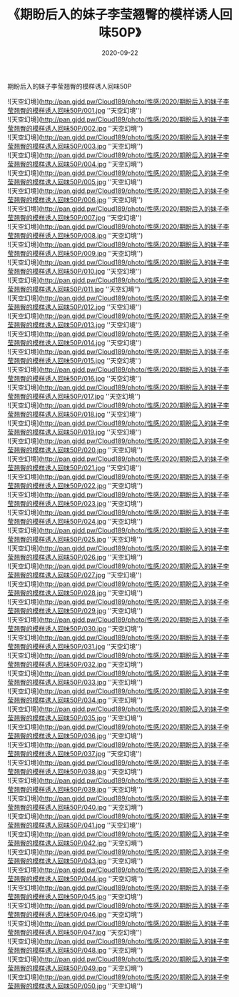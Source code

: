 ﻿---
layout: post
title:  《期盼后入的妹子李莹翘臀的模样诱人回味50P》
date:   2020-09-22
img: http://pan.gjdd.pw/Cloud189/photo/性感/2020/期盼后入的妹子李莹翘臀的模样诱人回味50P/000.jpg
categories: [美女, 性感, 泳衣]
---

期盼后入的妹子李莹翘臀的模样诱人回味50P



![天空幻境](http://pan.gjdd.pw/Cloud189/photo/性感/2020/期盼后入的妹子李莹翘臀的模样诱人回味50P/001.jpg ''天空幻境'') <br>
![天空幻境](http://pan.gjdd.pw/Cloud189/photo/性感/2020/期盼后入的妹子李莹翘臀的模样诱人回味50P/002.jpg ''天空幻境'') <br>
![天空幻境](http://pan.gjdd.pw/Cloud189/photo/性感/2020/期盼后入的妹子李莹翘臀的模样诱人回味50P/003.jpg ''天空幻境'') <br>
![天空幻境](http://pan.gjdd.pw/Cloud189/photo/性感/2020/期盼后入的妹子李莹翘臀的模样诱人回味50P/004.jpg ''天空幻境'') <br>
![天空幻境](http://pan.gjdd.pw/Cloud189/photo/性感/2020/期盼后入的妹子李莹翘臀的模样诱人回味50P/005.jpg ''天空幻境'') <br>
![天空幻境](http://pan.gjdd.pw/Cloud189/photo/性感/2020/期盼后入的妹子李莹翘臀的模样诱人回味50P/006.jpg ''天空幻境'') <br>
![天空幻境](http://pan.gjdd.pw/Cloud189/photo/性感/2020/期盼后入的妹子李莹翘臀的模样诱人回味50P/007.jpg ''天空幻境'') <br>
![天空幻境](http://pan.gjdd.pw/Cloud189/photo/性感/2020/期盼后入的妹子李莹翘臀的模样诱人回味50P/008.jpg ''天空幻境'') <br>
![天空幻境](http://pan.gjdd.pw/Cloud189/photo/性感/2020/期盼后入的妹子李莹翘臀的模样诱人回味50P/009.jpg ''天空幻境'') <br>
![天空幻境](http://pan.gjdd.pw/Cloud189/photo/性感/2020/期盼后入的妹子李莹翘臀的模样诱人回味50P/010.jpg ''天空幻境'') <br>
![天空幻境](http://pan.gjdd.pw/Cloud189/photo/性感/2020/期盼后入的妹子李莹翘臀的模样诱人回味50P/011.jpg ''天空幻境'') <br>
![天空幻境](http://pan.gjdd.pw/Cloud189/photo/性感/2020/期盼后入的妹子李莹翘臀的模样诱人回味50P/012.jpg ''天空幻境'') <br>
![天空幻境](http://pan.gjdd.pw/Cloud189/photo/性感/2020/期盼后入的妹子李莹翘臀的模样诱人回味50P/013.jpg ''天空幻境'') <br>
![天空幻境](http://pan.gjdd.pw/Cloud189/photo/性感/2020/期盼后入的妹子李莹翘臀的模样诱人回味50P/014.jpg ''天空幻境'') <br>
![天空幻境](http://pan.gjdd.pw/Cloud189/photo/性感/2020/期盼后入的妹子李莹翘臀的模样诱人回味50P/015.jpg ''天空幻境'') <br>
![天空幻境](http://pan.gjdd.pw/Cloud189/photo/性感/2020/期盼后入的妹子李莹翘臀的模样诱人回味50P/016.jpg ''天空幻境'') <br>
![天空幻境](http://pan.gjdd.pw/Cloud189/photo/性感/2020/期盼后入的妹子李莹翘臀的模样诱人回味50P/017.jpg ''天空幻境'') <br>
![天空幻境](http://pan.gjdd.pw/Cloud189/photo/性感/2020/期盼后入的妹子李莹翘臀的模样诱人回味50P/018.jpg ''天空幻境'') <br>
![天空幻境](http://pan.gjdd.pw/Cloud189/photo/性感/2020/期盼后入的妹子李莹翘臀的模样诱人回味50P/019.jpg ''天空幻境'') <br>
![天空幻境](http://pan.gjdd.pw/Cloud189/photo/性感/2020/期盼后入的妹子李莹翘臀的模样诱人回味50P/020.jpg ''天空幻境'') <br>
![天空幻境](http://pan.gjdd.pw/Cloud189/photo/性感/2020/期盼后入的妹子李莹翘臀的模样诱人回味50P/021.jpg ''天空幻境'') <br>
![天空幻境](http://pan.gjdd.pw/Cloud189/photo/性感/2020/期盼后入的妹子李莹翘臀的模样诱人回味50P/022.jpg ''天空幻境'') <br>
![天空幻境](http://pan.gjdd.pw/Cloud189/photo/性感/2020/期盼后入的妹子李莹翘臀的模样诱人回味50P/023.jpg ''天空幻境'') <br>
![天空幻境](http://pan.gjdd.pw/Cloud189/photo/性感/2020/期盼后入的妹子李莹翘臀的模样诱人回味50P/024.jpg ''天空幻境'') <br>
![天空幻境](http://pan.gjdd.pw/Cloud189/photo/性感/2020/期盼后入的妹子李莹翘臀的模样诱人回味50P/025.jpg ''天空幻境'') <br>
![天空幻境](http://pan.gjdd.pw/Cloud189/photo/性感/2020/期盼后入的妹子李莹翘臀的模样诱人回味50P/026.jpg ''天空幻境'') <br>
![天空幻境](http://pan.gjdd.pw/Cloud189/photo/性感/2020/期盼后入的妹子李莹翘臀的模样诱人回味50P/027.jpg ''天空幻境'') <br>
![天空幻境](http://pan.gjdd.pw/Cloud189/photo/性感/2020/期盼后入的妹子李莹翘臀的模样诱人回味50P/028.jpg ''天空幻境'') <br>
![天空幻境](http://pan.gjdd.pw/Cloud189/photo/性感/2020/期盼后入的妹子李莹翘臀的模样诱人回味50P/029.jpg ''天空幻境'') <br>
![天空幻境](http://pan.gjdd.pw/Cloud189/photo/性感/2020/期盼后入的妹子李莹翘臀的模样诱人回味50P/030.jpg ''天空幻境'') <br>
![天空幻境](http://pan.gjdd.pw/Cloud189/photo/性感/2020/期盼后入的妹子李莹翘臀的模样诱人回味50P/031.jpg ''天空幻境'') <br>
![天空幻境](http://pan.gjdd.pw/Cloud189/photo/性感/2020/期盼后入的妹子李莹翘臀的模样诱人回味50P/032.jpg ''天空幻境'') <br>
![天空幻境](http://pan.gjdd.pw/Cloud189/photo/性感/2020/期盼后入的妹子李莹翘臀的模样诱人回味50P/033.jpg ''天空幻境'') <br>
![天空幻境](http://pan.gjdd.pw/Cloud189/photo/性感/2020/期盼后入的妹子李莹翘臀的模样诱人回味50P/034.jpg ''天空幻境'') <br>
![天空幻境](http://pan.gjdd.pw/Cloud189/photo/性感/2020/期盼后入的妹子李莹翘臀的模样诱人回味50P/035.jpg ''天空幻境'') <br>
![天空幻境](http://pan.gjdd.pw/Cloud189/photo/性感/2020/期盼后入的妹子李莹翘臀的模样诱人回味50P/036.jpg ''天空幻境'') <br>
![天空幻境](http://pan.gjdd.pw/Cloud189/photo/性感/2020/期盼后入的妹子李莹翘臀的模样诱人回味50P/037.jpg ''天空幻境'') <br>
![天空幻境](http://pan.gjdd.pw/Cloud189/photo/性感/2020/期盼后入的妹子李莹翘臀的模样诱人回味50P/038.jpg ''天空幻境'') <br>
![天空幻境](http://pan.gjdd.pw/Cloud189/photo/性感/2020/期盼后入的妹子李莹翘臀的模样诱人回味50P/039.jpg ''天空幻境'') <br>
![天空幻境](http://pan.gjdd.pw/Cloud189/photo/性感/2020/期盼后入的妹子李莹翘臀的模样诱人回味50P/040.jpg ''天空幻境'') <br>
![天空幻境](http://pan.gjdd.pw/Cloud189/photo/性感/2020/期盼后入的妹子李莹翘臀的模样诱人回味50P/041.jpg ''天空幻境'') <br>
![天空幻境](http://pan.gjdd.pw/Cloud189/photo/性感/2020/期盼后入的妹子李莹翘臀的模样诱人回味50P/042.jpg ''天空幻境'') <br>
![天空幻境](http://pan.gjdd.pw/Cloud189/photo/性感/2020/期盼后入的妹子李莹翘臀的模样诱人回味50P/043.jpg ''天空幻境'') <br>
![天空幻境](http://pan.gjdd.pw/Cloud189/photo/性感/2020/期盼后入的妹子李莹翘臀的模样诱人回味50P/044.jpg ''天空幻境'') <br>
![天空幻境](http://pan.gjdd.pw/Cloud189/photo/性感/2020/期盼后入的妹子李莹翘臀的模样诱人回味50P/045.jpg ''天空幻境'') <br>
![天空幻境](http://pan.gjdd.pw/Cloud189/photo/性感/2020/期盼后入的妹子李莹翘臀的模样诱人回味50P/046.jpg ''天空幻境'') <br>
![天空幻境](http://pan.gjdd.pw/Cloud189/photo/性感/2020/期盼后入的妹子李莹翘臀的模样诱人回味50P/047.jpg ''天空幻境'') <br>
![天空幻境](http://pan.gjdd.pw/Cloud189/photo/性感/2020/期盼后入的妹子李莹翘臀的模样诱人回味50P/048.jpg ''天空幻境'') <br>
![天空幻境](http://pan.gjdd.pw/Cloud189/photo/性感/2020/期盼后入的妹子李莹翘臀的模样诱人回味50P/049.jpg ''天空幻境'') <br>
![天空幻境](http://pan.gjdd.pw/Cloud189/photo/性感/2020/期盼后入的妹子李莹翘臀的模样诱人回味50P/050.jpg ''天空幻境'') <br>